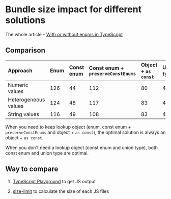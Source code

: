 # Bundle size impact for different solutions

The whole article – [With or without enums in TypeScript](https://blog.beraliv.dev/2022-09-10-with-or-without-enums)

## Comparison

| Approach             | Enum | Const enum | Const enum + `preserveConstEnums` | Object + `as const` | Union type |
| :------------------- | :--- | :--------- | :-------------------------------- | :------------------ | :--------- |
| Numeric values       | 126  | 44         | 112                               | 80                  | 44         |
| Heterogeneous values | 124  | 48         | 117                               | 83                  | 48         |
| String values        | 116  | 49         | 108                               | 83                  | 49         |

When you need to keep lookup object (enum, const enum + `preserveConstEnums` and object + `as const`), the optimal solution is always an object + `as const`.

When you don't need a lookup object (const enum and union type), both const enum and union type are optimal.

## Way to compare

1. [TypeScript Playground](https://www.typescriptlang.org/play) to get JS output

1. [size-limit](https://github.com/ai/size-limit) to calculate the size of each JS files
